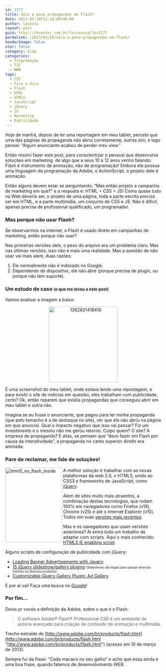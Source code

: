 ```yaml
---
id: 1177
title: Vale a pena propagandas em Flash?
date: 2013-03-10T12:10:00+00:00
author: lpsouza
layout: post
guid: http://ihcenter.com.br/luizsouza/?p=1177
permalink: /2013/03/10/vale-a-pena-propagandas-em-flash/
headerImage: false
star: false
category: blog
categories:
  - Programação
  - TIC
  - WWW
tags:
  - CSS
  - Fica a dica
  - Flash
  - HTML
  - HTML5
  - JavaScript
  - jQuery
  - JS
  - Marketing
  - Publicidade
---
```

Hoje de manhã, depois de ler uma reportagem em meu tablet, percebi que uma das páginas de propaganda não abriu corretamente, outras sim, e logo pensei: “Algum anunciante acabou de perder meu view.”

<!--more-->

Então resolvi fazer este post, para conscientizar o pessoal que desenvolve soluções em marketing&nbsp; de algo que a seus 10 a 12 anos venho falando: Flash é instrumento de animação, não de programação! Embora ele possua uma linguagem de programação da Adobe, o ActionScript, o projeto dele é animação.

Então alguns devem estar se perguntando: “Mas então projeto a campanha de marketing em que?” e a resposta é: HTML + CSS + JS! Como quase tudo na Web deveria ser, o projeto de uma página, toda a parte escrita precisa ser em HTML, e a parte multimídia, um conjunto de CSS e JS. Não é dificil, apenas precisa de profissional qualificado, um programador.

### Mas porque não usar Flash?

Se observarmos na internet, o Flash é usado direto em campanhas de marketing, então porque não usar?

Nas primeiras versões dele, o peso do arquivo era um problema claro. Mas nas últimas versões, isso não é mais uma realidade. Mas a questão de não usar vai mais alem, duas razões:

  1. Ele normalmente não é indexado no Google;
  2. Dependendo do dispositivo, ele não abre (porque precisa de plugin, ou porque não tem suporte).

### Um estudo de caso <font size="2">(o que me levou a este post)</font>

Vamos analisar a imagem a baixo:

<p align="center">
  <a href="wp-content/upload/2013/03/1362831418416.jpg"><img title="1362831418416" style="border-left-width: 0px; border-right-width: 0px; background-image: none; border-bottom-width: 0px; padding-top: 0px; padding-left: 0px; display: inline; padding-right: 0px; border-top-width: 0px" border="0" alt="1362831418416" src="wp-content/upload/2013/03/1362831418416_thumb.jpg" width="222" height="244" /></a>
</p>

<p align="left">
  É uma screenshot do meu tablet, onde estava lendo uma repostagem, e para existir o site de notícias em questão, eles trabalham com publicidade, certo? Ok, então reparem que existia propagandas que conseguiu abrir em meu tablet e outra não.
</p>

<p align="left">
  Imagina se eu fosse o anunciante, que pagou para ter minha propaganda (que pelo tamanho é a de destaque no site), ver que ela não abriu na página em que anunciei. Qual o impacto negativo que isso vai passar? Fiz um investimento e o mesmo não me gerou retorno. Culpo quem? O site? A empresa de propaganda? E alias, se pensam que “devo fazer em Flash por causa da interatividade”, a propaganda no canto superior direito era animada.
</p>

<h3 align="left">
  Pare de reclamar, me fale de soluções!
</h3>

<p align="left">
  <img title="html5_no_flash_inside" style="border-top: 0px; border-right: 0px; background-image: none; border-bottom: 0px; float: left; padding-top: 0px; padding-left: 0px; border-left: 0px; display: inline; padding-right: 0px" border="0" alt="html5_no_flash_inside" align="left" src="wp-content/upload/2013/03/html5_no_flash_inside.jpg" width="184" height="240" />
</p>

A melhor solução é trabalhar com as novas plataformas da web 2.0, o HTML5, unido ao CSS3 e frameworks de JavaScript, como <a href="http://www.jquery.com" target="_blank">jQuery</a>.

Alem de sites muito mais atraentes, a combinação destas tecnologias, que rodam 100% em navegadores como Firefox (v19), Chrome (v25) e até o Internet Explorer (v10). Todos em suas <a href="http://html5test.com/compare/browser/chrome25/ff19/ie10.html" target="_blank">versões mais recentes</a>.

Mas e os navegadores que usam versões anteriores? Aí entra todo um trabalho de adaptar com scripts. Aqui o mais conhecido: [HTML5 IE enabling script](https://code.google.com/p/html5shiv/).

Alguns scripts de configuração de publicidade com jQuery:

  * <a href="http://www.9lessons.info/2010/04/load-banner-advertisement-with-jquery.html" target="_blank">Loading Banner Advertisements with Jquery</a>
  * <a href="http://www.webanddesigners.com/15-jquery-slideshow-and-plugins/" target="_blank">15 jQuery slideshow/gallery plugins</a> <font size="1">(Slideshows são legais para passar diversos clientes ou diversos produtos)</font>
  * <a href="http://www.webresourcesdepot.com/customizable-jquery-gallery-plugin-ad-gallery/" target="_blank">Customizable jQuery Gallery Plugin: Ad Gallery</a>

E por aí vai! Faça uma busca no <a href="http://www.google.com" target="_blank">Google</a>!

### Por fim…

Deixo pr vocês a definição da Adobe, sobre o que é o Flash:

> O software Adobe® Flash® Professional CS6 é um ambiente de autoria avançado para criação de conteúdo de animação e multimídia.

Trecho extraído de [http://www.adobe.com/br/products/flash.html](http://www.adobe.com/br/products/flash.html "http://www.adobe.com/br/products/flash.html") (acesso em 10 de março de 2013).

Sempre fui da frase: “Cada macaco no seu galho” e acho que essa ainda é uma boa frase, quando falamos de desenvolvimento WEB.